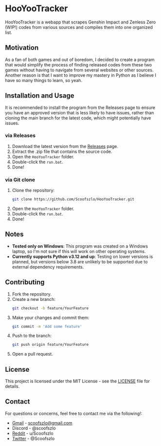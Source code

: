 # HooYooTracker

HooYooTracker is a webapp that scrapes Genshin Impact and Zenless Zero (WIP!) codes from various sources and compiles them into one organized list. 

## Motivation

As a fan of both games and out of boredom, I decided to create a program that would simplify the process of finding released codes from these two games without having to navigate from several websites or other sources. Another reason is that I want to improve my mastery in Python as I believe I have so many things to learn, so yeah.

## Installation and Usage

It is recommended to install the program from the Releases page to ensure you have an approved version that is less likely to have issues, rather than cloning the main branch for the latest code, which might potentially have issues.

### via Releases
1. Download the latest version from the [Releases](https://github.com/Scoofszlo/HooYooTracker/releases) page.
2. Extract the .zip file that contains the source code.
3. Open the `HooYooTracker` folder.
4. Double-click the `run.bat`.
5. Done!

### via Git clone

1. Clone the repository:
    ```sh
    git clone https://github.com/Scoofszlo/HooYooTracker.git
    ```
2. Open the `HooYooTracker` folder.
3. Double-click the `run.bat`.
4. Done!

## Notes
- **Tested only on Windows**: This program was created on a Windows laptop, so I'm not sure if this will work on other operating systems.
- **Currently supports Python v3.12 and up**: Testing on lower versions is planned, but versions below 3.8 are unlikely to be supported due to external dependency requirements.

## Contributing

1. Fork the repository.
2. Create a new branch:
    ```sh
    git checkout -b feature/YourFeature
    ```
3. Make your changes and commit them:
    ```sh
    git commit -m 'Add some feature'
    ```
4. Push to the branch:
    ```sh
    git push origin feature/YourFeature
    ```
5. Open a pull request.

## License

This project is licensed under the MIT License - see the [LICENSE](LICENSE) file for details.

## Contact

For questions or concerns, feel free to contact me via the following!:
- [Gmail](mailto:scoofszlo@gmail.com) - scoofszlo@gmail.com
- Discord - @scoofszlo
- [Reddit](https://www.reddit.com/user/Scoofszlo/) - u/Scoofszlo
- [Twitter](https://twitter.com/Scoofszlo) - @Scoofszlo
